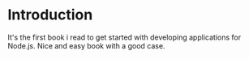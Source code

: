 # Introduction

It's the first book i read to get started with developing applications for Node.js. Nice and easy book with a good case.

